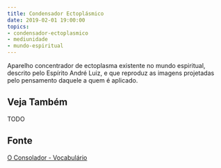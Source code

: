 ```yaml
---
title: Condensador Ectoplásmico
date: 2019-02-01 19:00:00
topics:
- condensador-ectoplasmico
- mediunidade
- mundo-espiritual
---
```


Aparelho concentrador de ectoplasma existente no mundo espiritual, descrito pelo
Espírito André Luiz, e que reproduz as imagens projetadas pelo pensamento
daquele a quem é aplicado.

## Veja Também
TODO

## Fonte
[O Consolador - Vocabulário](http://www.oconsolador.com.br/linkfixo/vocabulario/principal.html)


